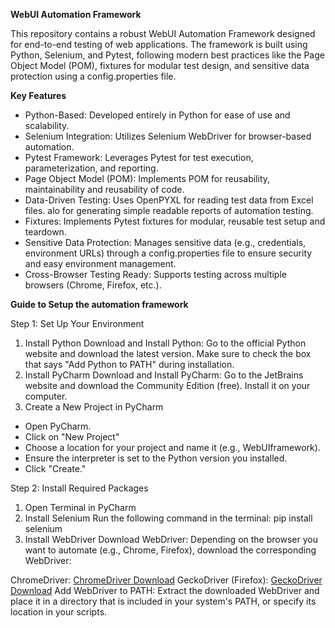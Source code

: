 **WebUI Automation Framework**

This repository contains a robust WebUI Automation Framework designed for end-to-end testing of web applications. The framework is built using Python, Selenium, and Pytest, following modern best practices like the Page Object Model (POM), fixtures for modular test design, and sensitive data protection using a config.properties file.

**Key Features**

* Python-Based: Developed entirely in Python for ease of use and scalability.
* Selenium Integration: Utilizes Selenium WebDriver for browser-based automation.
* Pytest Framework: Leverages Pytest for test execution, parameterization, and reporting.
* Page Object Model (POM): Implements POM for reusability, maintainability and reusability of code.
* Data-Driven Testing: Uses OpenPYXL for reading test data from Excel files. alo for generating simple readable reports of automation testing.
* Fixtures: Implements Pytest fixtures for modular, reusable test setup and teardown.
* Sensitive Data Protection: Manages sensitive data (e.g., credentials, environment URLs) through a config.properties file to ensure security and easy environment management.
* Cross-Browser Testing Ready: Supports testing across multiple browsers (Chrome, Firefox, etc.).


**Guide to Setup the automation framework**

Step 1: Set Up Your Environment
1. Install Python
Download and Install Python: Go to the official Python website and download the latest version. Make sure to check the box that says "Add Python to PATH" during installation.
2. Install PyCharm
Download and Install PyCharm: Go to the JetBrains website and download the Community Edition (free). Install it on your computer.
3. Create a New Project in PyCharm
* Open PyCharm.
* Click on "New Project"
* Choose a location for your project and name it (e.g., WebUIframework).
* Ensure the interpreter is set to the Python version you installed.
* Click "Create."

Step 2: Install Required Packages
1. Open Terminal in PyCharm
2. Install Selenium
Run the following command in the terminal: pip install selenium
3. Install WebDriver
Download WebDriver: Depending on the browser you want to automate (e.g., Chrome, Firefox), download the corresponding WebDriver:

ChromeDriver: [ChromeDriver Download](https://sites.google.com/chromium.org/driver/)
GeckoDriver (Firefox): [GeckoDriver Download](https://github.com/mozilla/geckodriver/releases)
Add WebDriver to PATH: Extract the downloaded WebDriver and place it in a directory that is included in your system's PATH, or specify its location in your scripts.
